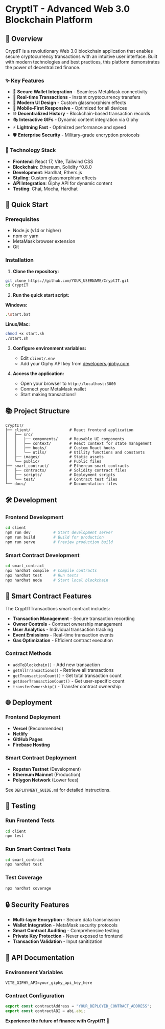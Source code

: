 # CryptIT - Advanced Web 3.0 Blockchain Platform
## 🌟 Overview
CryptIT is a revolutionary Web 3.0 blockchain application that enables secure cryptocurrency transactions with an intuitive user interface. Built with modern technologies and best practices, this platform demonstrates the power of decentralized finance.

### ✨ Key Features
- 🔐 **Secure Wallet Integration** - Seamless MetaMask connectivity
- 💎 **Real-time Transactions** - Instant cryptocurrency transfers
- 🎨 **Modern UI Design** - Custom glassmorphism effects
- 📱 **Mobile-First Responsive** - Optimized for all devices
- 🌐 **Decentralized History** - Blockchain-based transaction records
- 🎭 **Interactive GIFs** - Dynamic content integration via Giphy
- ⚡ **Lightning Fast** - Optimized performance and speed
- 🛡️ **Enterprise Security** - Military-grade encryption protocols

### 🔧 Technology Stack
- **Frontend**: React 17, Vite, Tailwind CSS
- **Blockchain**: Ethereum, Solidity ^0.8.0
- **Development**: Hardhat, Ethers.js
- **Styling**: Custom glassmorphism effects
- **API Integration**: Giphy API for dynamic content
- **Testing**: Chai, Mocha, Hardhat

## 🚀 Quick Start

### Prerequisites
- Node.js (v14 or higher)
- npm or yarn
- MetaMask browser extension
- Git

### Installation

1. **Clone the repository:**
```bash
git clone https://github.com/YOUR_USERNAME/CryptIT.git
cd CryptIT
```

2. **Run the quick start script:**

**Windows:**
```bash
.\start.bat
```

**Linux/Mac:**
```bash
chmod +x start.sh
./start.sh
```

3. **Configure environment variables:**
   - Edit `client/.env`
   - Add your Giphy API key from [developers.giphy.com](https://developers.giphy.com/)

4. **Access the application:**
   - Open your browser to `http://localhost:3000`
   - Connect your MetaMask wallet
   - Start making transactions!

## 📚 Project Structure

```
CryptIT/
├── client/                 # React frontend application
│   ├── src/
│   │   ├── components/     # Reusable UI components
│   │   ├── context/        # React context for state management
│   │   ├── hooks/          # Custom React hooks
│   │   └── utils/          # Utility functions and constants
│   ├── images/             # Static assets
│   └── public/             # Public files
├── smart_contract/         # Ethereum smart contracts
│   ├── contracts/          # Solidity contract files
│   ├── scripts/            # Deployment scripts
│   └── test/               # Contract test files
└── docs/                   # Documentation files
```

## 🛠️ Development

### Frontend Development
```bash
cd client
npm run dev          # Start development server
npm run build        # Build for production
npm run serve        # Preview production build
```

### Smart Contract Development
```bash
cd smart_contract
npx hardhat compile  # Compile contracts
npx hardhat test     # Run tests
npx hardhat node     # Start local blockchain
```

## 🔗 Smart Contract Features

The CryptITTransactions smart contract includes:

- **Transaction Management** - Secure transaction recording
- **Owner Controls** - Contract ownership management
- **User Analytics** - Individual transaction tracking
- **Event Emissions** - Real-time transaction events
- **Gas Optimization** - Efficient contract execution

### Contract Methods
- `addToBlockchain()` - Add new transaction
- `getAllTransactions()` - Retrieve all transactions
- `getTransactionCount()` - Get total transaction count
- `getUserTransactionCount()` - Get user-specific count
- `transferOwnership()` - Transfer contract ownership

## 🌐 Deployment

### Frontend Deployment
- **Vercel** (Recommended)
- **Netlify**
- **GitHub Pages**
- **Firebase Hosting**

### Smart Contract Deployment
- **Ropsten Testnet** (Development)
- **Ethereum Mainnet** (Production)
- **Polygon Network** (Lower fees)

See `DEPLOYMENT_GUIDE.md` for detailed instructions.

## 🧪 Testing

### Run Frontend Tests
```bash
cd client
npm test
```

### Run Smart Contract Tests
```bash
cd smart_contract
npx hardhat test
```

### Test Coverage
```bash
npx hardhat coverage
```

## 🔒 Security Features

- **Multi-layer Encryption** - Secure data transmission
- **Wallet Integration** - MetaMask security protocols
- **Smart Contract Auditing** - Comprehensive testing
- **Private Key Protection** - Never exposed to frontend
- **Transaction Validation** - Input sanitization

## 📖 API Documentation

### Environment Variables
```env
VITE_GIPHY_API=your_giphy_api_key_here
```

### Contract Configuration
```javascript
export const contractAddress = "YOUR_DEPLOYED_CONTRACT_ADDRESS";
export const contractABI = abi.abi;
```



**Experience the future of finance with CryptIT! 🚀**

